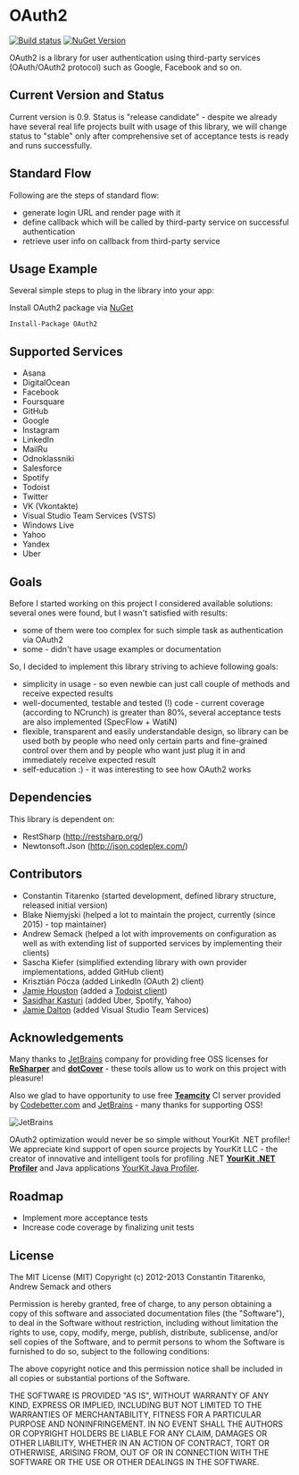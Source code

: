 ﻿# OAuth2 #
[![Build status](https://ci.appveyor.com/api/projects/status/391rgw9mf4qnolio/branch/master?svg=true)](https://ci.appveyor.com/project/niemyjski/oauth2/branch/master)
[![NuGet Version](http://img.shields.io/nuget/v/OAuth2.svg?style=flat)](https://www.nuget.org/packages/OAuth2/)

OAuth2 is a library for user authentication using third-party services (OAuth/OAuth2 protocol) such as Google, Facebook and so on.

## Current Version and Status ##

Current version is 0.9. Status is "release candidate" - despite we already have several real life projects built with usage of this library, we will change status to "stable" only after comprehensive set of acceptance tests is ready and runs successfully.

## Standard Flow ##

Following are the steps of standard flow:

- generate login URL and render page with it
- define callback which will be called by third-party service on successful authentication
- retrieve user info on callback from third-party service

## Usage Example ##

Several simple steps to plug in the library into your app:

Install OAuth2 package via [NuGet](http://www.nuget.org/packages/OAuth2/)

```shell
Install-Package OAuth2
```

## Supported Services ##

- Asana
- DigitalOcean
- Facebook
- Foursquare
- GitHub
- Google
- Instagram
- LinkedIn
- MailRu
- Odnoklassniki
- Salesforce
- Spotify
- Todoist
- Twitter
- VK (Vkontakte)
- Visual Studio Team Services (VSTS)
- Windows Live
- Yahoo
- Yandex
- Uber

## Goals ##

Before I started working on this project I considered available solutions: several ones were found, but I wasn't satisfied with results:

- some of them were too complex for such simple task as authentication via OAuth2
- some - didn't have usage examples or documentation

So, I decided to implement this library striving to achieve following goals:

- simplicity in usage - so even newbie can just call couple of methods and receive expected results
- well-documented, testable and tested (!) code - current coverage (according to NCrunch) is greater than 80%, several acceptance tests are also implemented (SpecFlow + WatiN)
- flexible, transparent and easily understandable design, so library can be used both by people who need only certain parts and fine-grained control over them and by people who want just plug it in and immediately receive expected result
- self-education :) - it was interesting to see how OAuth2 works

## Dependencies ##

This library is dependent on:

- RestSharp (http://restsharp.org/)
- Newtonsoft.Json (http://json.codeplex.com/)

## Contributors ##

- Constantin Titarenko (started development, defined library structure, released initial version)
- Blake Niemyjski (helped a lot to maintain the project, currently (since 2015) - top maintainer)
- Andrew Semack (helped a lot with improvements on configuration as well as with extending list of supported services by implementing their clients)
- Sascha Kiefer (simplified extending library with own provider implementations, added GitHub client)
- Krisztián Pócza (added LinkedIn (OAuth 2) client)
- [Jamie Houston](/JamieHouston) (added a [Todoist client](/tree/master/OAuth2/Client/Impl/TodoistClient.cs))
- [Sasidhar Kasturi](https://github.com/skasturi) (added Uber, Spotify, Yahoo)
- [Jamie Dalton](https://github.com/daltskin) (added Visual Studio Team Services)

## Acknowledgements ##

Many thanks to [JetBrains](http://www.jetbrains.com/) company for providing free OSS licenses
for [**ReSharper**](http://www.jetbrains.com/resharper/) and [**dotCover**](http://www.jetbrains.com/dotcover/) -
these tools allow us to work on this project with pleasure!

Also we glad to have opportunity to use free [**Teamcity**](http://www.jetbrains.com/teamcity/) CI server
provided by [Codebetter.com](http://codebetter.com/) and [JetBrains](http://www.jetbrains.com/) -
many thanks for supporting OSS!

![JetBrains](http://www.jetbrains.com/img/banners/Codebetter300x250.png)

OAuth2 optimization would never be so simple without YourKit .NET profiler!
We appreciate kind support of open source projects by YourKit LLC -
the creator of innovative and intelligent tools for profiling .NET [**YourKit .NET Profiler**](http://www.yourkit.com/.net/profiler/index.jsp)
and Java applications [YourKit Java Profiler](http://www.yourkit.com/java/profiler/index.jsp).

## Roadmap ##

- Implement more acceptance tests
- Increase code coverage by finalizing unit tests

## License ##

The MIT License (MIT)
Copyright (c) 2012-2013 Constantin Titarenko, Andrew Semack and others

Permission is hereby granted, free of charge, to any person obtaining a copy of this software and associated documentation files (the "Software"), to deal in the Software without restriction, including without limitation the rights to use, copy, modify, merge, publish, distribute, sublicense, and/or sell copies of the Software, and to permit persons to whom the Software is furnished to do so, subject to the following conditions:

The above copyright notice and this permission notice shall be included in all copies or substantial portions of the Software.

THE SOFTWARE IS PROVIDED "AS IS", WITHOUT WARRANTY OF ANY KIND, EXPRESS OR IMPLIED, INCLUDING BUT NOT LIMITED TO THE WARRANTIES OF MERCHANTABILITY, FITNESS FOR A PARTICULAR PURPOSE AND NONINFRINGEMENT. IN NO EVENT SHALL THE AUTHORS OR COPYRIGHT HOLDERS BE LIABLE FOR ANY CLAIM, DAMAGES OR OTHER LIABILITY, WHETHER IN AN ACTION OF CONTRACT, TORT OR OTHERWISE, ARISING FROM, OUT OF OR IN CONNECTION WITH THE SOFTWARE OR THE USE OR OTHER DEALINGS IN THE SOFTWARE.
